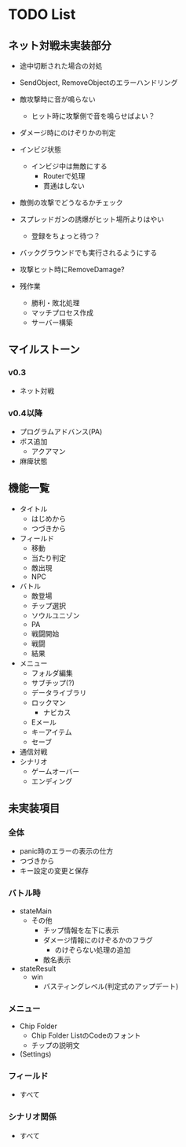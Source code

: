 # TODO List

## ネット対戦未実装部分

- 途中切断された場合の対処
- SendObject, RemoveObjectのエラーハンドリング
- 敵攻撃時に音が鳴らない
  - ヒット時に攻撃側で音を鳴らせばよい？
- ダメージ時にのけぞりかの判定
- インビジ状態
  - インビジ中は無敵にする
    - Routerで処理
    - 貫通はしない
- 敵側の攻撃でどうなるかチェック
- スプレッドガンの誘爆がヒット場所よりはやい
  - 登録をちょっと待つ？
- バックグラウンドでも実行されるようにする
- 攻撃ヒット時にRemoveDamage?

- 残作業
  - 勝利・敗北処理
  - マッチプロセス作成
  - サーバー構築

## マイルストーン

### v0.3

- ネット対戦

### v0.4以降

- プログラムアドバンス(PA)
- ボス追加
  - アクアマン
- 麻痺状態

## 機能一覧

- タイトル
  - はじめから
  - つづきから
- フィールド
  - 移動
  - 当たり判定
  - 敵出現
  - NPC
- バトル
  - 敵登場
  - チップ選択
  - ソウルユニゾン
  - PA
  - 戦闘開始
  - 戦闘
  - 結果
- メニュー
  - フォルダ編集
  - サブチップ(?)
  - データライブラリ
  - ロックマン
    - ナビカス
  - Eメール
  - キーアイテム
  - セーブ
- 通信対戦
- シナリオ
  - ゲームオーバー
  - エンディング

## 未実装項目

### 全体

- panic時のエラーの表示の仕方
- つづきから
- キー設定の変更と保存

### バトル時

- stateMain
  - その他
    - チップ情報を左下に表示
    - ダメージ情報にのけぞるかのフラグ
      - のけぞらない処理の追加
    - 敵名表示
- stateResult
  - win
    - バスティングレベル(判定式のアップデート)

### メニュー

- Chip Folder
  - Chip Folder ListのCodeのフォント
  - チップの説明文
- (Settings)

### フィールド

- すべて

### シナリオ関係

- すべて
